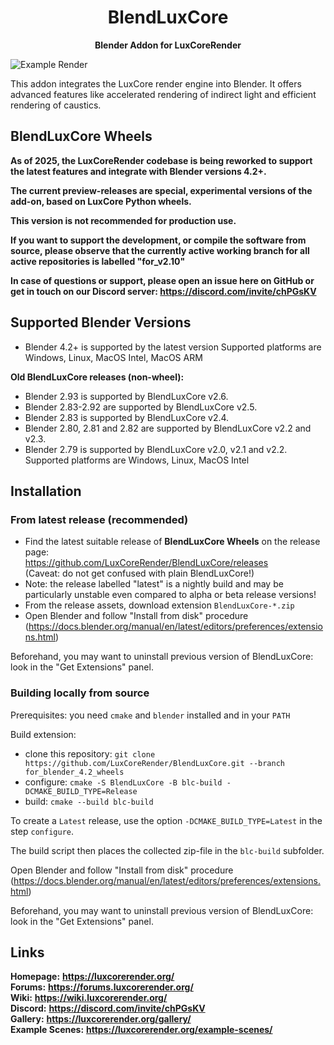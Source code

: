 <p align="center">
<h1 align="center">BlendLuxCore</h1>
</p>
<p align="center">
<b>Blender Addon for LuxCoreRender</b>
</p>


![Example Render](https://luxcorerender.org/wp-content/uploads/2025/02/dark_mode_wide.jpg)


This addon integrates the LuxCore render engine into Blender. It offers advanced features like accelerated rendering of indirect light and efficient rendering of caustics.

## BlendLuxCore Wheels

**As of 2025, the LuxCoreRender codebase is being reworked to support the latest features and integrate with Blender versions 4.2+.**  

**The current preview-releases are special, experimental versions of the add-on, based on LuxCore Python wheels.**  

**This version is not recommended for production use.**  

**If you want to support the development, or compile the software from source, please observe that the currently active working branch for all active repositories is labelled "for_v2.10"**  

**In case of questions or support, please open an issue here on GitHub or get in touch on our Discord server: https://discord.com/invite/chPGsKV**

## Supported Blender Versions

* Blender 4.2+ is supported by the latest version
Supported platforms are Windows, Linux, MacOS Intel, MacOS ARM

**Old BlendLuxCore releases (non-wheel):**
* Blender 2.93 is supported by BlendLuxCore v2.6.
* Blender 2.83-2.92 are supported by BlendLuxCore v2.5.
* Blender 2.83 is supported by BlendLuxCore v2.4.
* Blender 2.80, 2.81 and 2.82 are supported by BlendLuxCore v2.2 and v2.3.  
* Blender 2.79 is supported by BlendLuxCore v2.0, v2.1 and v2.2.
Supported platforms are Windows, Linux, MacOS Intel

## Installation

### From latest release (recommended)

- Find the latest suitable release of **BlendLuxCore Wheels** on the release page:  
https://github.com/LuxCoreRender/BlendLuxCore/releases  
(Caveat: do not get confused with plain BlendLuxCore!)
- Note: the release labelled "latest" is a nightly build and may be particularly unstable even compared to alpha or beta release versions!
- From the release assets, download extension `BlendLuxCore-*.zip`
- Open Blender and follow "Install from disk" procedure (https://docs.blender.org/manual/en/latest/editors/preferences/extensions.html)

Beforehand, you may want to uninstall previous version of BlendLuxCore: look in the "Get Extensions" panel.

### Building locally from source

Prerequisites: you need `cmake` and `blender` installed and in your `PATH`

Build extension:
- clone this repository: `git clone https://github.com/LuxCoreRender/BlendLuxCore.git --branch for_blender_4.2_wheels`
- configure: `cmake -S BlendLuxCore -B blc-build -DCMAKE_BUILD_TYPE=Release`
- build: `cmake --build blc-build`

To create a `Latest` release, use the option `-DCMAKE_BUILD_TYPE=Latest` in the step `configure`.

The build script then places the collected zip-file in the `blc-build` subfolder.

Open Blender and follow "Install from disk" procedure (https://docs.blender.org/manual/en/latest/editors/preferences/extensions.html)

Beforehand, you may want to uninstall previous version of BlendLuxCore: look in the "Get Extensions" panel.

## Links

**Homepage:**        **https://luxcorerender.org/**  
**Forums:**          **https://forums.luxcorerender.org/**  
**Wiki:**            **https://wiki.luxcorerender.org/**  
**Discord:**         **https://discord.com/invite/chPGsKV**  
**Gallery:**         **https://luxcorerender.org/gallery/**  
**Example Scenes:**  **https://luxcorerender.org/example-scenes/**
